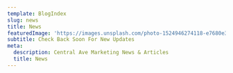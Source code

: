 ```yaml
---
template: BlogIndex
slug: news
title: News
featuredImage: 'https://images.unsplash.com/photo-1524946274118-e7680e33ccc5?ixlib=rb-1.2.1&ixid=eyJhcHBfaWQiOjEyMDd9&auto=format&fit=crop&w=800&q=60'
subtitle: Check Back Soon For New Updates
meta:
  description: Central Ave Marketing News & Articles
  title: News
---
```

